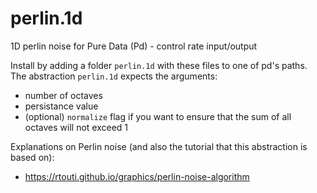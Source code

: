 # perlin.1d
1D perlin noise for Pure Data (Pd) - control rate input/output

Install by adding a folder `perlin.1d` with these files to one of pd's paths.
The abstraction `perlin.1d` expects the arguments:
* number of octaves
* persistance value
* (optional) `normalize` flag if you want to ensure that the sum of all octaves will not exceed 1

Explanations on Perlin noise (and also the tutorial that this abstraction is based on):
* https://rtouti.github.io/graphics/perlin-noise-algorithm
